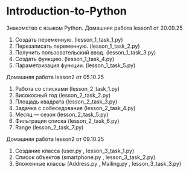 # Introduction-to-Python
Знакомство с языком Python. 
Домашняя работа lesson1 от 20.09.25
1. Создать переменную. (lesson_1_task_1.py)
2. Перезаписать переменную. (lesson_1_task_2.py)
3. Получить пользовательский ввод. (lesson_1_task_3.py)
4. Создать функцию. (lesson_1_task_4.py)
5. Параметризация функции. (lesson_1_task_5.py)

Домашняя работа lesson2 от 05.10.25
1. Работа со списками (lesson_2_task_1.py)
2. Високосный год (lesson_2_task_2.py)
3. Площадь квадрата (lesson_2_task_3.py)
4. Задачка с собеседования (lesson_2_task_4.py)
5. Месяц — сезон (lesson_2_task_5.py)
6. Фильтрация списка (lesson_2_task_6.py)
7. Range (lesson_2_task_7.py)

Домашняя работа lesson2 от 09.10.25
1. Создание класса (user.py , lesson_3_task_1.py)
2. Список объектов (smartphone.py , lesson_3_task_2.py)
3. Вложенные классы (Address.py , Mailing.py , lesson_3_task_3.py)